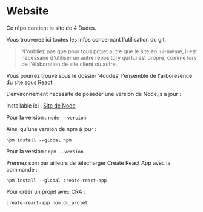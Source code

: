 # Website

Ce répo contient le site de 4 Dudes.

Vous trouverez ici toutes les infos concernant l'utilisation du git.
 
> N'oubliez pas que pour tous projet autre que le site en lui-même, il est necessaire d'utiliser un autre repository qui lui est propre, comme lors de l'élaboration de site client ou autre. 

Vous pourrez trouvé sous le dossier '4dudes' l'ensemble de l'arboresence du site sous React.

L'environnement necessite de poseder une version de Node.js à jour :

Installable ici : [Site de Node](https://nodejs.org/fr/download/)

Pour la version :
<code>node --version</code>

Ainsi qu'une version de npm à jour :

<code>npm install --global npm</code>

Pour la version :
<code>npm --version</code>

Prennez soin par ailleurs de télécharger Create React App avec la commande :

<code>npm install --global create-react-app</code>

Pour créer un projet avec CRA : 

<code>create-react-app nom_du_projet</code>
